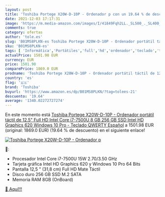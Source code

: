 ```yaml
---
layout: post
title: 'Toshiba Portege X20W-D-10P - Ordenador p con un 19.64 % de descuento'
date: 2021-12-03 17:17:31
image: 'https://m.media-amazon.com/images/I/41849Fqh2LL._SL500_._SL400_.jpg'
comments: true
category: ofertas
author: 'tole.es'
slug: 'B01MS8PLKN-es Toshiba Portege X20W-D-10P - Ordenador portátil táctil de...'
sku: 'B01MS8PLKN-es'
tags: [ 'Informática','Portátiles','full','hd','ordenador','teclado','toshiba', ]
actualPrice: 1501.98 EUR
currency: EUR
price: 1501.98
comparePrice: 1869.0 EUR
prodname: 'Toshiba Portege X20W-D-10P - Ordenador portátil táctil de 12.5" Full HD  Intel Core i7-7500U  8 GB  256 GB SSD  Intel HD Graphics 620  Windows 10 Pro  - Teclado QWERTY Español'
country: 'es'
flag: '🇪🇸'
brand: 'Toshiba'
buyurl: 'https://www.amazon.es/dp/B01MS8PLKN/?tag=tolees-21'
descuento: '19.64'
average: '1340.02272727274'
---
```


En este momento está [Toshiba Portege X20W-D-10P - Ordenador portátil táctil de 12.5" Full HD  Intel Core i7-7500U  8 GB  256 GB SSD  Intel HD Graphics 620  Windows 10 Pro  - Teclado QWERTY Español](https://www.amazon.es/dp/B01MS8PLKN/?tag=tolees-21) a 1501.98 EUR (original: 1869.0 EUR) (19.64 %  de descuento) en el siguiente enlace!

[![Toshiba Portege X20W-D-10P - Ordenador p](https://m.media-amazon.com/images/I/41849Fqh2LL._SL500_._SL400_.jpg)](https://www.amazon.es/dp/B01MS8PLKN/?tag=tolees-21)

🔎:

- Procesador Intel Core i7-7500U 15W 2.70/3.50 GHz
- Tarjeta gráfica Intel HD Graphics 620 y Windows 10 Pro 64 Bits
- Pantalla 12,5 " (31,8 cm) Full HD Mate Táctil
- Disco duro 256 GB SSD M.2 SATA
- Memoria RAM 8GB (OnBoard)

[🛒 Aquí!!!](https://www.amazon.es/dp/B01MS8PLKN/?tag=tolees-21)
